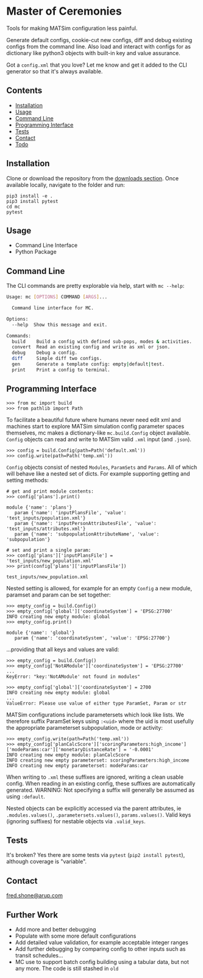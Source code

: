 # Master of Ceremonies

Tools for making MATSim configuration less painful.

Generate default configs, cookie-cut new configs, diff and debug existing configs from the 
command line. Also load and interact with configs for as dictionary like python3 objects with built-in
key and value assurance.

Got a `config.xml` that you love? Let me know and get it added to the CLI generator so that it's always available.

## Contents
* [Installation](#markdown-header-installation)
* [Usage](#markdown-header-usage)
* [Command Line](#markdown-header-command-line)
* [Programming Interface](#markdown-header-programming-interface)
* [Tests](#markdown-header-tests)
* [Contact](#markdown-header-contacts)
* [Todo](#markdown-header-todo)

## Installation
Clone or download the repository from the [downloads section](https://bitbucket.org/arupdigital/MC/downloads/). Once available locally, navigate to the folder and run:
```
pip3 install -e .
pip3 install pytest
cd mc
pytest
```

## Usage
- Command Line Interface
- Python Package

## Command Line
The CLI commands are pretty explorable via help, start with `mc --help`:

```bash
Usage: mc [OPTIONS] COMMAND [ARGS]...

  Command line interface for MC.

Options:
  --help  Show this message and exit.

Commands:
  build    Build a config with defined sub-pops, modes & activities.
  convert  Read an existing config and write as xml or json.
  debug    Debug a config.
  diff     Simple diff two configs.
  gen      Generate a template config: empty|default|test.
  print    Print a config to terminal.
```

## Programming Interface
 ```
>>> from mc import build
>>> from pathlib import Path
```
To facilitate a beautiful future where humans never need edit xml and machines start to
 explore MATSim simulation config parameter spaces themselves, mc makes a dictionary-like `mc.build.Config`
  object available. `Config` objects can read and write to MATSim valid `.xml` input (and `.json`).

 ```
>>> config = build.Config(path=Path('default.xml'))
>>> config.write(path=Path('temp.xml'))
```
 `Config` objects consist of nested `Modules`, `ParamSets` and `Params`. All of which will behave
  like a nested set of dicts. For example supporting getting and setting methods:

 ```
 # get and print module contents:
>>> config['plans'].print()

module {'name': 'plans'}
    param {'name': 'inputPlansFile', 'value': 'test_inputs/population.xml'}
    param {'name': 'inputPersonAttributesFile', 'value': 'test_inputs/attributes.xml'}
    param {'name': 'subpopulationAttributeName', 'value': 'subpopulation'}
```
 ```
 # set and print a single param:
>>> config['plans']['inputPlansFile'] = 'test_inputs/new_population.xml'
>>> print(config['plans']['inputPlansFile'])

test_inputs/new_population.xml
```

Nested setting is allowed, for example for an empty `Config` a new module, paramset and param
 can be set together:
 ```
>>> empty_config = build.Config()
>>> empty_config['global']['coordinateSystem'] = 'EPSG:27700'
INFO creating new empty module: global
>>> empty_config.print()

module {'name': 'global'}
    param {'name': 'coordinateSystem', 'value': 'EPSG:27700'}
```
...providing that all keys and values are valid:
```
>>> empty_config = build.Config()
>>> empty_config['NotAModule']['coordinateSystem'] = 'EPSG:27700'
...
KeyError: "key:'NotAModule' not found in modules"
```
```
>>> empty_config['global']['coordinateSystem'] = 2700
INFO creating new empty module: global
...
ValueError: Please use value of either type ParamSet, Param or str
```
MATSim configurations include parametersets which look like lists. We therefore suffix
ParamSet keys using `:<uid>` where the uid is most usefully the appropriate parameterset
subpopulation, mode or activity:
```
>>> empty_config.write(path=Path('temp.xml'))
>>> empty_config['planCalcScore']['scoringParameters:high_income']['modeParams:car']['monetaryDistanceRate'] = '-0.0001'
INFO creating new empty module: planCalcScore
INFO creating new empty parameterset: scoringParameters:high_income
INFO creating new empty parameterset: modeParams:car
```
When writing to `.xml` these suffixes are ignored, writing a clean usable config. When reading in
an existing config, these suffixes are automatically generated.
WARNING: Not specifying a suffix will generally be assumed as using `:default`.

Nested objects can be explicitly accessed via the parent attributes, ie `.modules.values()`, 
`.parametersets.values()`, `params.values()`. Valid keys (ignoring suffixes) for nestable
objects via `.valid_keys`.


## Tests
It's broken? Yes there are some tests via `pytest` (`pip2 install pytest`), although coverage is "variable". 


## Contact
fred.shone@arup.com


## Further Work
* Add more and better debugging
* Populate with some more default configurations
* Add detailed value validation, for example acceptable integer ranges
* Add further debugging by comparing config to other inputs such as transit schedules...
* MC use to support batch config building using a tabular data, but not any more.
The code is still stashed in `old`